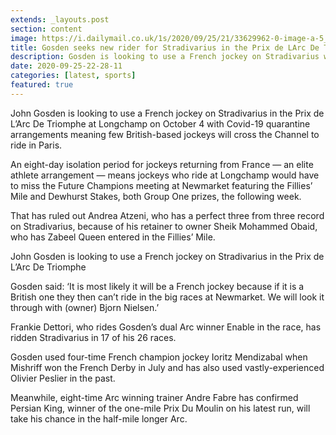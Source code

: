 ```yaml
---
extends: _layouts.post
section: content
image: https://i.dailymail.co.uk/1s/2020/09/25/21/33629962-0-image-a-5_1601064529549.jpg 
title: Gosden seeks new rider for Stradivarius in the Prix de LArc De Triomphe after Atzeni ruled out 
description: Gosden is looking to use a French jockey on Stradivarius with Covid-19 quarantine arrangements meaning few British-based jockeys will cross the Channel to ride in Paris. 
date: 2020-09-25-22-28-11 
categories: [latest, sports] 
featured: true 
--- 
```

John Gosden is looking to use a French jockey on Stradivarius in the Prix de L’Arc De Triomphe at Longchamp on October 4 with Covid-19 quarantine arrangements meaning few British-based jockeys will cross the Channel to ride in Paris.

An eight-day isolation period for jockeys returning from France — an elite athlete arrangement — means jockeys who ride at Longchamp would have to miss the Future Champions meeting at Newmarket featuring the Fillies’ Mile and Dewhurst Stakes, both Group One prizes, the following week.

That has ruled out Andrea Atzeni, who has a perfect three from three record on Stradivarius, because of his retainer to owner Sheik Mohammed Obaid, who has Zabeel Queen entered in the Fillies’ Mile.

John Gosden is looking to use a French jockey on Stradivarius in the Prix de L’Arc De Triomphe

Gosden said: ‘It is most likely it will be a French jockey because if it is a British one they then can’t ride in the big races at Newmarket. We will look it through with (owner) Bjorn Nielsen.’

Frankie Dettori, who rides Gosden’s dual Arc winner Enable in the race, has ridden Stradivarius in 17 of his 26 races.

Gosden used four-time French champion jockey Ioritz Mendizabal when Mishriff won the French Derby in July and has also used vastly-experienced Olivier Peslier in the past.

Meanwhile, eight-time Arc winning trainer Andre Fabre has confirmed Persian King, winner of the one-mile Prix Du Moulin on his latest run, will take his chance in the half-mile longer Arc.

